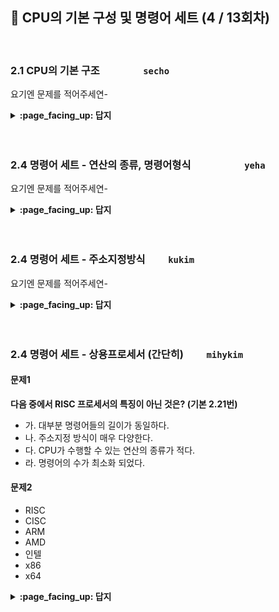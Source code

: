 ## 🦄 CPU의 기본 구성 및 명령어 세트 (4 / 13회차)
<br>

### 2.1 CPU의 기본 구조　　　　	`secho`

요기엔 문제를 적어주세연-

<details>
<summary> <b> :page_facing_up: 답지 </b>  </summary><br>
  
답지의 구성은<br>
문제와 동일하게 부탁드려연-

</details>
<br><br>

### 2.4 명령어 세트 - 연산의 종류, 명령어형식　　　　　	`yeha`

요기엔 문제를 적어주세연-

<details>
<summary> <b> :page_facing_up: 답지 </b>  </summary><br>
  
답지의 구성은<br>
문제와 동일하게 부탁드려연-

</details>
<br><br>

### 2.4 명령어 세트 - 주소지정방식　　	`kukim`

요기엔 문제를 적어주세연-

<details>
<summary> <b> :page_facing_up: 답지 </b>  </summary><br>
  
#### 문제1
**3-주소 명령어의 장점에 해당하는 것은?**
- 가. 명령어 길이가 짧다.
- **나. 프로그램 길이가 짧아진다.**
- 다. 임시저장장소가필요하다.
- 라. 주소지정 할수 있는 기억장치 주소 영역이 증가한다

#### 문제2
**간접 주소지정 방식을 사용하는 명령어는 실행 사이클 동안에 기억장치를 몇 번액세스하는가?**
- 가.한번 
- **나. 두번**
- 다. 세번
- 라. 액세스하지 않는다.
- 해설 : 간접 주소지정 방식은 오퍼랜드가 가르키고있는 메모리주소로 접근하고 , 접근한 메모리 주소의 값이 메모리이기에 그 주소로 다시 접근한다.

#### 문제3
**아래 그림은 CPU 내부 레지스터들과 주기억장치에 그림과 같은 값들이 저장되어 있다고 가정하자. 여기서， CPU 레지스터 및 각 기억 장소의 폭(width)은 16비트이며， 그림에서 모든 값들은 편의상 10진수로 표시하였다.**
![https://user-images.githubusercontent.com/57086195/101271734-df0ba000-37c8-11eb-9ed6-46a947f6d8ec.png](https://user-images.githubusercontent.com/57086195/101271734-df0ba000-37c8-11eb-9ed6-46a947f6d8ec.png)

##### 3.1
1. 직접 주소지정 방식을 사용하는 명령어의 주소 필드(A)에 저장된 내용이 150일때， 유효 주소(EA) 및 그에 의해 인출되는 데이터를 구하라.
- 정답 : '1234'
- 해설 : EA = 150이므로， 기억장치 150번지에 저장된 데이터 ‘1234'가 인출된다.

2. 명렁어 길이가 16비트이고 연산 코드가 5비트라면， 이 명령어에 의해 직접 주소지정 될 수 있는 기억장치 용량은 얼마인가?
- 정답 : 4096Byte = 2^11 * 2byte
- 해설 : 주소 필드가 11비트이므로， 직접 주소지정 할 수 있는 기억장치 용량은 2^11 = 2048 단어가 된다. 그런데 각 기억 장소에 저장되는 데이터의 비트 수가 16비트 (2바이트)이므로， 기억장치 용량은 4096바이트로 표현할 수도 있다.

![https://user-images.githubusercontent.com/57086195/101271736-e632ae00-37c8-11eb-8a92-940904c7d5ea.png](https://user-images.githubusercontent.com/57086195/101271736-e632ae00-37c8-11eb-8a92-940904c7d5ea.png)

##### 3.2
1. 간접 주소지정 방식을 사용하는 명령어의 주소 필드μ)에 저장된 내용이 ‘172’라고 가정했을 때， 유효 주소(EA) 및 그에 의해 인출되는 데이터를 구하라
- 정답 : 3256
- 해설 : EA는 그림 2-24의 기억장치 172번지에 저장되어 있는 ‘202’이다. 따라서 명령어 실행에 사용될 데이터로는 기억장치 202번지에 저장되어 있는‘3256’이 인출된다.

![https://user-images.githubusercontent.com/57086195/101271741-f34f9d00-37c8-11eb-977e-d4a807a9f8d5.png](https://user-images.githubusercontent.com/57086195/101271741-f34f9d00-37c8-11eb-977e-d4a807a9f8d5.png)

##### 3.5
- 레지스터 R은 R2라고 가정한다.
1. 레지스터 주소지정 방식이 사용된다면， 연산 처리 과정에서 어떤 데이터가 사용될 것인가?
- 정답 :  R2에 저장되어 있는 데이터 ‘151’이 사용된다.
2. 레지스터 간접 주소지정 방식이 사용된다면， 어떤 데이터가 사용될 것인가?
- 정답 :  기억장치 151번지에 저장되어 있는 데이터 ‘5678’이 사용된다.

![https://user-images.githubusercontent.com/57086195/101271784-58a38e00-37c9-11eb-8a5e-81be3b313563.png](https://user-images.githubusercontent.com/57086195/101271784-58a38e00-37c9-11eb-8a5e-81be3b313563.png)

</details>
<br><br>

### 2.4 명령어 세트 - 상용프로세서 (간단히)　　	`mihykim`

#### 문제1
__다음 중에서 RISC 프로세서의 특징이 아닌 것은? (기본 2.21번)__
- 가. 대부분 명령어들의 길이가 동일하다.
- 나. 주소지정 방식이 매우 다양한다.
- 다. CPU가 수행할 수 있는 연산의 종류가 적다.
- 라. 명령어의 수가 최소화 되었다.

#### 문제2
- RISC
- CISC
- ARM
- AMD
- 인텔
- x86
- x64

<details>
<summary> <b> :page_facing_up: 답지 </b>  </summary><br>
  
https://www.youtube.com/watch?v=vbkFfo7w3II

</details>
<br><br>
